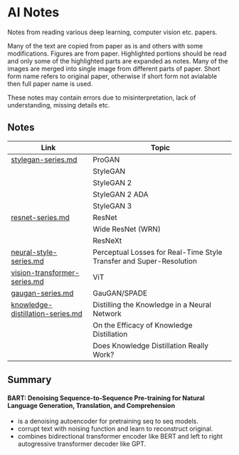# AI Notes

Notes from reading various deep learning, computer vision etc. papers. 

Many of the text are copied from paper as is and others with some modifications. Figures are from paper. Highlighted portions should be read and only some of the highlighted parts are expanded as notes. Many of the images are merged into single image from different parts of paper. Short form name refers to original paper, otherwise if short form not avialable then full paper name is used.

These notes may contain errors due to misinterpretation, lack of understanding, missing details etc. 

## Notes

| Link | Topic |
| --- | --- |
| [stylegan-series.md](resources/ai-notes/stylegan-series.md) | ProGAN |
| | StyleGAN |
| | StyleGAN 2 |
| | StyleGAN 2 ADA |
| | StyleGAN 3 |
| [resnet-series.md](resources/ai-notes/resnet-series.md) | ResNet |
| | Wide ResNet (WRN) |
| | ResNeXt |
| [neural-style-series.md](resources/ai-notes/nst-series.md) | Perceptual Losses for Real-Time Style Transfer and Super-Resolution |
| [vision-transformer-series.md](resources/ai-notes/vit-series.md) | ViT |
| [gaugan-series.md](resources/ai-notes/gaugan-series.md) | GauGAN/SPADE |
| [knowledge-distillation-series.md](resources/ai-notes/knowledge-distillation-series.md) | Distilling the Knowledge in a Neural Network |
| | On the Efficacy of Knowledge Distillation |
| | Does Knowledge Distillation Really Work? |


## Summary

#### BART: Denoising Sequence-to-Sequence Pre-training for Natural Language Generation, Translation, and Comprehension
- is a denoising autoencoder for pretraining seq to seq models.
- corrupt text with noising function and learn to reconstruct original.
- combines bidirectional transformer encoder like BERT and left to right autogressive transformer decoder like GPT.
